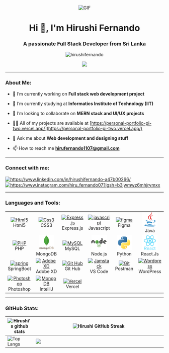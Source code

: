 <p align="center">
<img alt="GIF" src="https://github.com/arsentieva/arsentieva/blob/main/code.gif?raw=true" height="400" width="900" />
 <p/>
   
<h1 align="center">Hi 👋, I'm Hirushi Fernando</h1><p align="center">

<h3 align="center">A passionate Full Stack Developer from Sri Lanka</h3>

<p align="center"> <img src="https://komarev.com/ghpvc/?username=hirushifernando&label=Profile%20views&color=0e75b6&style=flat" alt="hirushifernando" /> </p>
<p align="center">
	<a href="https://github.com/Bouaskaoun">
		<img src="https://readme-typing-svg.herokuapp.com?lines=Full+Stack+Web+Developer;Front+end+Developer;UI+/+UX+Designer;Always%20learning%20new%20things&center=true&width=380&height=45">
	</a>
</p>

---
<h3 align="left">About Me:</h3>

- 🔭 I’m currently working on **Full stack web development project**

- 🌱 I’m currently studying at **Informatics Institute of Technology (IIT)**

- 👯 I’m looking to collaborate on **MERN stack and UI/UX projects**

- 👨‍💻 All of my projects are available at [https://personal-portfolio-pi-two.vercel.app/](https://personal-portfolio-pi-two.vercel.app/)

- 💬 Ask me about **Web development and designing stuff**

- 📫 How to reach me **hirufernando1107@gmail.com**

---

<h3 align="left">Connect with me:</h3>
<p align="left">
<a href="https://linkedin.com/in/https://www.linkedin.com/in/hirushifernando-a47b00266/" target="blank"><img align="center" src="https://raw.githubusercontent.com/rahuldkjain/github-profile-readme-generator/master/src/images/icons/Social/linked-in-alt.svg" alt="https://www.linkedin.com/in/hirushifernando-a47b00266/" height="30" width="40" /></a>
<a href="https://instagram.com/https://www.instagram.com/hiru_fernando07?igsh=b3jwmwz6mhjrymxx" target="blank"><img align="center" src="https://raw.githubusercontent.com/rahuldkjain/github-profile-readme-generator/master/src/images/icons/Social/instagram.svg" alt="https://www.instagram.com/hiru_fernando07?igsh=b3jwmwz6mhjrymxx" height="30" width="40" /></a>
</p>

---

<h3 align="left">Languages and Tools:</h3>
<table align="center">
  <tr>
      <td align="center" width="96">
      <a href="https://www.w3.org/html/">
        <img src="https://seeklogo.com/images/H/html5-without-wordmark-color-logo-14D252D878-seeklogo.com.png" width="48" height="48" alt="Html5" />
      </a>
      <br>Html5
    </td>
    <td align="center" width="96">
      <a href="https://www.w3schools.com/css/">
        <img src="https://upload.wikimedia.org/wikipedia/commons/thumb/6/62/CSS3_logo.svg/48px-CSS3_logo.svg.png" width="48" height="48" alt="Css3" />
      </a>
      <br>CSS3
    </td>
     <td align="center" width="96">
      <a href="https://expressjs.com" >
        <img src="https://github.com/Scar1109/skill-icons/blob/main/icons/ExpressJS-Light.svg" width="48" height="48" alt="Express.js" />
      </a>
      <br>Express.js
    </td>
     <td align="center" width="96">
      <a href="https://developer.mozilla.org/en-US/docs/Web/JavaScript">
        <img src="https://upload.wikimedia.org/wikipedia/commons/thumb/9/99/Unofficial_JavaScript_logo_2.svg/1024px-Unofficial_JavaScript_logo_2.svg.png" width="48" height="48" alt="javascript" />
      </a>
      <br>Javascript
    </td>
     <td align="center" width="96">
      <a href="https://www.figma.com/">
        <img src="https://www.vectorlogo.zone/logos/figma/figma-icon.svg" width="48" height="48" alt="figma" />
      </a>
      <br>Figma
    </td>
     <td align="center" width="96">
      <a href="https://www.java.com" >
        <img src="https://raw.githubusercontent.com/devicons/devicon/master/icons/java/java-original.svg"  width="48" height="48" alt="java" />
      </a>
      <br>Java
    </td>
  </tr>

  <tr>
     <td align="center" width="96">
      <a href="https://www.php.net"  >
        <img src="https://i.ibb.co/LzmYpDX/146-1466902-php-logo-png-transparent-php-logo-png-png-removebg-preview.png" width="48" height="48" alt="PHP" />
      </a>
      <br>PHP
    </td>
      <td align="center" width="96">
      <a href="https://www.mongodb.com/">
        <img src="https://raw.githubusercontent.com/devicons/devicon/master/icons/mongodb/mongodb-original-wordmark.svg" width="48" height="48" alt="MongoDB" />
      </a>
      <br>MongoDB
    </td>
      <td align="center" width="96">
      <a href="https://www.mysql.com/" >
        <img src="https://www.logo.wine/a/logo/MySQL/MySQL-Logo.wine.svg" width="48" height="48" alt="MySQL" />
      </a>
      <br>MySQL
    </td>
     <td align="center" width="96">
      <a href="https://nodejs.org" >
        <img src="https://raw.githubusercontent.com/devicons/devicon/master/icons/nodejs/nodejs-original-wordmark.svg" width="48" height="48" alt="Node.js" />
      </a>
      <br>Node.js
    </td>
     <td align="center" width="96">
        <a href="https://www.python.org">
            <img src="https://raw.githubusercontent.com/devicons/devicon/master/icons/python/python-original.svg" width="48" height="48"
                alt="python" />
        </a>
        <br>Python
    </td>
    <td align="center" width="96">
        <a href="https://reactjs.org/" >
            <img src="https://raw.githubusercontent.com/devicons/devicon/master/icons/react/react-original-wordmark.svg" width="48"
                height="48" alt="react.js" />
        </a>
        <br>React.Js
    </td>
  </tr>
   <tr>
      <td align="center" width="96">
      <a href="https://spring.io/"  >
        <img src="https://www.vectorlogo.zone/logos/springio/springio-icon.svg"width="48" height="48" alt="spring" />
      </a>
      <br>SpringBoot
    </td>
     <td align="center" width="96">
      <a href="https://www.adobe.com/products/xd.html">
        <img src="https://github.com/Scar1109/skill-icons/blob/main/icons/XD.svg" width="48" height="48" alt="Adobe XD" />
      </a>
      <br>Adobe XD
    </td>
      <td align="center" width="96">
      <a href="https://git-scm.com/">
        <img src="https://github.com/Scar1109/skill-icons/blob/main/icons/Github-Light.svg" width="48" height="48" alt="Git Hub" />
      </a>
      <br>Git Hub
    </td>
      <td align="center"  width="96">
      <a href="#vscode">
        <img src="https://upload.wikimedia.org/wikipedia/commons/9/9a/Visual_Studio_Code_1.35_icon.svg" width="48" height="48" alt="Jamstack" />
      </a>
      <br>VS Code
    </td>
      <td align="center" width="96">
      <a href="https://postman.com" >
        <img src="https://www.vectorlogo.zone/logos/getpostman/getpostman-icon.svg" width="48" height="48" alt="Git" />
      </a>
      <br>Postman
    </td>
      <td align="center" width="96">
      <a href= "https://www.wordpress.com" >
        <img src="https://github.com/Scar1109/skill-icons/blob/main/icons/Wordpress.svg" width="48" height="48" alt="Wordpress" />
      </a>
      <br>WordPress
    </td>
  </tr>
  <tr>
     <td align="center" width="96">
      <a href="https://www.php.net"  >
        <img src="https://github.com/Scar1109/skill-icons/blob/main/icons/Photoshop.svg?short_path=d680ce0" width="48" height="48" alt="Photoshop" />
      </a>
      <br>Photoshop
    </td>
      <td align="center" width="96">
      <a href="https://www.mongodb.com/">
        <img src="https://github.com/Scar1109/skill-icons/blob/main/icons/Idea-Light.svg" width="48" height="48" alt="MongoDB" />
      </a>
      <br>IntelliJ
    </td>
      <td align="center" width="96">
      <a href="https://www.mysql.com/" >
        <img src="https://github.com/Scar1109/skill-icons/blob/main/icons/Vercel-Light.svg" width="48" height="48" alt="Vercel" />
      </a>
      <br>Vercel
    </td>
  </tr>
</table>

---
<h3 align="left">GitHub Stats:</h3>

| ![Hirushi's github stats](https://github-readme-stats.vercel.app/api?username=hirushifernando&show_icons=true&theme=tokyonight) | ![Hirushi GitHub Streak](https://github-readme-streak-stats.herokuapp.com/?user=hirushifernando&theme=tokyonight) |
| --- | --- |
| ![Top Langs](https://github-readme-stats.vercel.app/api/top-langs/?username=hirushifernando&theme=tokyonight) | <picture> <img align="right" src="https://mir-s3-cdn-cf.behance.net/project_modules/disp/601014116770475.6068beff4640a.gif" width = 400px></picture> |
